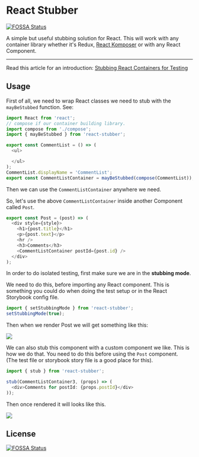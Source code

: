 # React Stubber
[![FOSSA Status](https://app.fossa.io/api/projects/git%2Bgithub.com%2Fggallon%2Freact-stubber.svg?type=shield)](https://app.fossa.io/projects/git%2Bgithub.com%2Fggallon%2Freact-stubber?ref=badge_shield)


A simple but useful stubbing solution for React. This will work with any container library whether it's Redux, [React Komposer](https://github.com/ggallon/react-komposer) or with any React Component.

---

Read this article for an introduction: [Stubbing React Containers for Testing](https://voice.kadira.io/stubbing-react-containers-for-testing-11bcd537e586?source=latest)

## Usage

First of all, we need to wrap React classes we need to stub with the `mayBeStubbed` function. See:

```js
import React from 'react';
// compose if our container building library.
import compose from './compose';
import { mayBeStubbed } from 'react-stubber';

export const CommentList = () => (
  <ul>

  </ul>
);
CommentList.displayName = 'CommentList';
export const CommentListContainer = mayBeStubbed(compose(CommentList));
```

Then we can use the `CommentListContainer` anywhere we need.

So, let's use the above `CommentListContainer` inside another Component called `Post`.

```js
export const Post = (post) => (
  <div style={style}>
    <h1>{post.title}</h1>
    <p>{post.text}</p>
    <hr />
    <h3>Comments</h3>
    <CommentListContainer postId={post.id} />
  </div>
);
```

In order to do isolated testing, first make sure we are in the **stubbing mode**.

We need to do this, before importing any React component. This is something you could do when doing the test setup or in the React Storybook config file.

```js
import { setStubbingMode } from 'react-stubber';
setStubbingMode(true);
```

Then when we render Post we will get something like this:

![](docs/with-default-stub.png)

We can also stub this component with a custom component we like. This is how we do that. You need to do this before using the `Post` component. <br />
(The test file or storybook story file is a good place for this).

```js
import { stub } from 'react-stubber';

stub(CommentListContainer3, (props) => (
  <div>Comments for postId: {props.postId}</div>
));
```

Then once rendered it will looks like this.

![](docs/with-custom-stub.png)


## License
[![FOSSA Status](https://app.fossa.io/api/projects/git%2Bgithub.com%2Fggallon%2Freact-stubber.svg?type=large)](https://app.fossa.io/projects/git%2Bgithub.com%2Fggallon%2Freact-stubber?ref=badge_large)